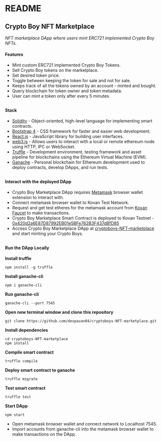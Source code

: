 # README

## Crypto Boy NFT Marketplace

_NFT marketplace DApp where users mint ERC721 implemented Crypto Boy NFTs._

#### Features

* Mint custom ERC721 implemented Crypto Boy Tokens.
* Sell Crypto Boy tokens on the marketplace.
* Set desired token price.
* Toggle between keeping the token for sale and not for sale.
* Keeps track of all the tokens owned by an account - minted and bought.
* Query blockchain for token owner and token metadata.
* User can mint a token only after every 5 minutes.

##

#### Stack

* [Solidity](https://docs.soliditylang.org/en/v0.7.6/) - Object-oriented, high-level language for implementing smart contracts.
* [Bootstrap 4](https://getbootstrap.com/) - CSS framework for faster and easier web development.
* [React.js](https://reactjs.org/) - JavaScript library for building user interfaces.
* [web3.js](https://web3js.readthedocs.io/en/v1.3.4/) - Allows users to interact with a local or remote ethereum node using HTTP, IPC or WebSocket.
* [Truffle](https://www.trufflesuite.com/truffle) - Development environment, testing framework and asset pipeline for blockchains using the Ethereum Virtual Machine (EVM).
* [Ganache](https://www.trufflesuite.com/ganache) - Personal blockchain for Ethereum development used to deploy contracts, develop DApps, and run tests.

##

#### Interact with the deployed DApp

* Crypto Boy Marketplace DApp requires [Metamask](https://metamask.io/) browser wallet extension to interact with.
* Connect metamask browser wallet to Kovan Test Network.
* Request and get test etheres for the metamask account from [Kovan Faucet](https://gitter.im/kovan-testnet/faucet) to make transactions.
* Crypto Boy Marketplace Smart Contract is deployed to Kovan Testnet - [0x420d2a6E87D87992EB01e5BFe762B3F437dBfD85](https://kovan.etherscan.io/address/0x420d2a6e87d87992eb01e5bfe762b3f437dbfd85)
* Access Crypto Boy Marketplace DApp at [cryptoboys-NFT-marketplace](https://devpavan04.github.io/cryptoboys-nft-marketplace/) and start minting your Crypto Boys.

##

#### Run the DApp Locally

**Install truffle**

```
npm install -g truffle
```

**Install ganache-cli**

```
npm i ganache-cli
```

**Run ganache-cli**

```
ganache-cli --port 7545
```

**Open new terminal window and clone this repository**

```
git clone https://github.com/devpavan04/cryptoboys-NFT-marketplace.git
```

**Install dependencies**

```
cd cryptoboys-NFT-marketplace
npm install
```

**Compile smart contract**

```
truffle compile
```

**Deploy smart contract to ganache**

```
truffle migrate
```

**Test smart contract**

```
truffle test
```

**Start DApp**

```
npm start
```

* Open metamask browser wallet and connect network to Localhost 7545.
* Import accounts from ganache-cli into the metamask browser wallet to make transactions on the DApp.
